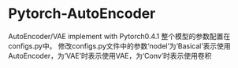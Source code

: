 # Pytorch-AutoEncoder
AutoEncoder/VAE implement with Pytorch0.4.1
整个模型的参数配置在configs.py中。
修改configs.py文件中的参数‘nodel’为‘Basical’表示使用AutoEncoder，为‘VAE’时表示使用VAE，为‘Conv’时表示使用卷积
